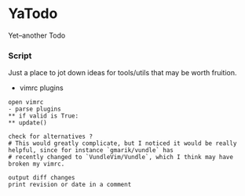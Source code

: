 # YaTodo
Yet–another Todo


### Script  
Just a place to jot down ideas for tools/utils that may be worth fruition.  


- vimrc plugins
```
open vimrc
- parse plugins
** if valid is True:
** update()

check for alternatives ? 
# This would greatly complicate, but I noticed it would be really helpful, since for instance `gmarik/vundle` has
# recently changed to `VundleVim/Vundle`, which I think may have broken my vimrc.  

output diff changes
print revision or date in a comment
```





```
